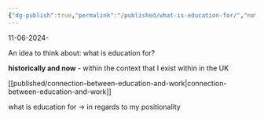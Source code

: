 ```yaml
---
{"dg-publish":true,"permalink":"/published/what-is-education-for/","noteIcon":""}
---
```


11-06-2024-

An idea to think about: what is education for?

**historically and now** - within the context that I exist within in the UK

[[published/connection-between-education-and-work\|connection-between-education-and-work]]

what is education for -> in regards to my positionality